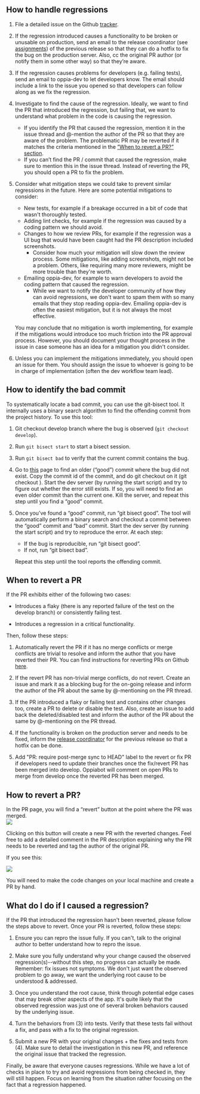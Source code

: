 
## How to handle regressions

1. File a detailed issue on the Github [tracker](https://github.com/oppia/oppia/issues/).

2. If the regression introduced causes a functionality to be broken or unusable on production, send an email to the release coordinator (see [assignments](https://github.com/oppia/oppia/wiki/Release-Schedule#release-coordinators-and-qa-coordinators-for-upcoming-releases)) of the previous release so that they can do a hotfix to fix the bug on the production server. Also, cc the original PR author (or notify them in some other way) so that they’re aware.

3. If the regression causes problems for developers (e.g. failing tests), send an email to oppia-dev to let developers know. The email should include a link to the issue you opened so that developers can follow along as we fix the regression.

3. Investigate to find the cause of the regression. Ideally, we want to find the PR that introduced the regression, but failing that, we want to understand what problem in the code is causing the regression.

   * If you identify the PR that caused the regression, mention it in the issue thread and @-mention the author of the PR so that they are aware of the problem. The problematic PR may be reverted if it matches the criteria mentioned in the [”When to revert a PR?” section](#when-to-revert-a-pr).
   * If you can’t find the PR / commit that caused the regression, make sure to mention this in the issue thread. Instead of reverting the PR, you should open a PR to fix the problem.

4. Consider what mitigation steps we could take to prevent similar regressions in the future. Here are some potential mitigations to consider:

   * New tests, for example if a breakage occurred in a bit of code that wasn't thoroughly tested.
   * Adding lint checks, for example if the regression was caused by a coding pattern we should avoid.
   * Changes to how we review PRs, for example if the regression was a UI bug that would have been caught had the PR description included screenshots.
     * Consider how much your mitigation will slow down the review process. Some mitigations, like adding screenshots, might not be a problem. Others, like requiring many more reviewers, might be more trouble than they're worth.
   * Emailing oppia-dev, for example to warn developers to avoid the coding pattern that caused the regression.
     * While we want to notify the developer community of how they can avoid regressions, we don't want to spam them with so many emails that they stop reading oppia-dev. Emailing oppia-dev is often the easiest mitigation, but it is not always the most effective.

   You may conclude that no mitigation is worth implementing, for example if the mitigations would introduce too much friction into the PR approval process. However, you should document your thought process in the issue in case someone has an idea for a mitigation you didn't consider.

6. Unless you can implement the mitigations immediately, you should open an issue for them. You should assign the issue to whoever is going to be in charge of implementation (often the dev workflow team lead).

## How to identify the bad commit

To systematically locate a bad commit, you can use the git-bisect tool. It internally uses a binary search algorithm to find the offending commit from the project history. To use this tool:

1.  Git checkout develop branch where the bug is observed (`git checkout develop`).
    
2.  Run `git bisect start` to start a bisect session.
    
3.  Run `git bisect bad` to verify that the current commit contains the bug.
    
4.  Go to [this](https://github.com/oppia/oppia/commits/develop) page to find an older (“good”) commit where the bug did not exist. Copy the commit id of the commit, and do git checkout on it (git checkout <commit-id>). Start the dev server (by running the start script) and try to figure out whether the error still exists. If so, you will need to find an even older commit than the current one. Kill the server, and repeat this step until you find a “good” commit.
    
5.  Once you’ve found a “good” commit, run “git bisect good”. The tool will automatically perform a binary search and checkout a commit between the “good” commit and “bad” commit. Start the dev server (by running the start script) and try to reproduce the error. At each step:
    - If the bug is reproducible, run “git bisect good”.
    - If not, run “git bisect bad”.
    
    Repeat this step until the tool reports the offending commit.

## When to revert a PR

If the PR exhibits either of the following two cases:

-   Introduces a flaky (there is any reported failure of the test on the develop branch) or consistently failing test.
    
-   Introduces a regression in a critical functionality.
    

Then, follow these steps:

1.  Automatically revert the PR if it has no merge conflicts or merge conflicts are trivial to resolve and inform the author that you have reverted their PR. You can find instructions for reverting PRs on Github [here](https://docs.github.com/en/github/collaborating-with-issues-and-pull-requests/reverting-a-pull-request).
    
2.  If the revert PR has non-trivial merge conflicts, do not revert. Create an issue and mark it as a blocking bug for the on-going release and inform the author of the PR about the same by @-mentioning on the PR thread.
    
3.  If the PR introduced a flaky or failing test and contains other changes too, create a PR to delete or disable the test. Also, create an issue to add back the deleted/disabled test and inform the author of the PR about the same by @-mentioning on the PR thread.
    
4.  If the functionality is broken on the production server and needs to be fixed, inform the [release coordinator](https://github.com/oppia/oppia/wiki/Release-Schedule#release-coordinators-and-qa-coordinators-for-upcoming-releases) for the previous release so that a hotfix can be done.
    
5.  Add "PR: require post-merge sync to HEAD" label to the revert or fix PR if developers need to update their branches once the fix/revert PR has been merged into develop. Oppiabot will comment on open PRs to merge from develop once the reverted PR has been merged.

## How to revert a PR?

In the PR page, you will find a “revert” button at the point where the PR was merged.  
![](https://lh5.googleusercontent.com/dGgjIANi9zathEV_g9e5FKjpWTSn2tUSIUCdwalzUN6w1ocR1j5cuMoxq6tPOMYtk-1xsMPxj7tdkkK9jbOJP8f399DE1AAKmmCIcBMyYmd0MGJ3j3tO6P1R3b4frVMZy72UnAW_)

Clicking on this button will create a new PR with the reverted changes. Feel free to add a detailed comment in the PR description explaining why the PR needs to be reverted and tag the author of the original PR.

If you see this:

![](https://lh3.googleusercontent.com/4uYWOO2yXW8eBVTG9BH-wYZKRo7rB2WNUBbBudtaprlp4btYJ3avdQP-fRnZSBXGAq1DM05Hc_c9haASvHTFF8gRHgPZNqQ3ZKZc7vkZrPy13rTZ2EwOuQXQM6Sz7j0gVpF-61Z5)  
  
You will need to make the code changes on your local machine and create a PR by hand.

## What do I do if I caused a regression?

If the PR that introduced the regression hasn't been reverted, please follow the steps above to revert. Once your PR is reverted, follow these steps:

1.  Ensure you can repro the issue fully. If you can't, talk to the original author to better understand how to repro the issue.
    
2.  Make sure you fully understand why your change caused the observed regression(s)--without this step, no progress can actually be made. Remember: fix issues not symptoms. We don't just want the observed problem to go away, we want the underlying root cause to be understood & addressed.
    
3.  Once you understand the root cause, think through potential edge cases that may break other aspects of the app. It's quite likely that the observed regression was just one of several broken behaviors caused by the underlying issue.
    
4.  Turn the behaviors from (3) into tests. Verify that these tests fail without a fix, and pass with a fix to the original regression.
    
5.  Submit a new PR with your original changes + the fixes and tests from (4). Make sure to detail the investigation in this new PR, and reference the original issue that tracked the regression.

Finally, be aware that everyone causes regressions. While we have a lot of checks in place to try and avoid regressions from being checked in, they will still happen. Focus on learning from the situation rather focusing on the fact that a regression happened.